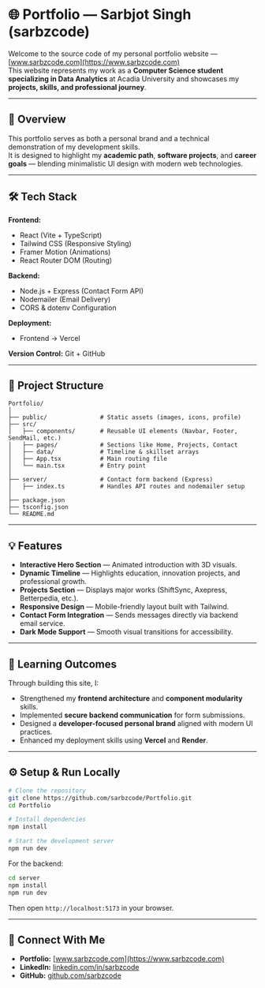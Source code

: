 # 🌐 Portfolio — Sarbjot Singh (sarbzcode)

Welcome to the source code of my personal portfolio website — [www.sarbzcode.com](https://www.sarbzcode.com)  
This website represents my work as a **Computer Science student specializing in Data Analytics** at Acadia University and showcases my **projects, skills, and professional journey**.

---

## 🚀 Overview

This portfolio serves as both a personal brand and a technical demonstration of my development skills.  
It is designed to highlight my **academic path**, **software projects**, and **career goals** — blending minimalistic UI design with modern web technologies.

---

## 🛠️ Tech Stack

**Frontend:**
- React (Vite + TypeScript)
- Tailwind CSS (Responsive Styling)
- Framer Motion (Animations)
- React Router DOM (Routing)

**Backend:**
- Node.js + Express (Contact Form API)
- Nodemailer (Email Delivery)
- CORS & dotenv Configuration

**Deployment:**
- Frontend → Vercel

**Version Control:** Git + GitHub

---

## 📂 Project Structure

```
Portfolio/
│
├── public/               # Static assets (images, icons, profile)
├── src/
│   ├── components/       # Reusable UI elements (Navbar, Footer, SendMail, etc.)
│   ├── pages/            # Sections like Home, Projects, Contact
│   ├── data/             # Timeline & skillset arrays
│   ├── App.tsx           # Main routing file
│   └── main.tsx          # Entry point
│
├── server/               # Contact form backend (Express)
│   ├── index.ts          # Handles API routes and nodemailer setup
│
├── package.json
├── tsconfig.json
└── README.md
```

---

## 💡 Features

- **Interactive Hero Section** — Animated introduction with 3D visuals.
- **Dynamic Timeline** — Highlights education, innovation projects, and professional growth.
- **Projects Section** — Displays major works (ShiftSync, Axepress, Betterpedia, etc.).
- **Responsive Design** — Mobile-friendly layout built with Tailwind.
- **Contact Form Integration** — Sends messages directly via backend email service.
- **Dark Mode Support** — Smooth visual transitions for accessibility.

---

## 🧠 Learning Outcomes

Through building this site, I:
- Strengthened my **frontend architecture** and **component modularity** skills.
- Implemented **secure backend communication** for form submissions.
- Designed a **developer-focused personal brand** aligned with modern UI practices.
- Enhanced my deployment skills using **Vercel** and **Render**.

---

## ⚙️ Setup & Run Locally

```bash
# Clone the repository
git clone https://github.com/sarbzcode/Portfolio.git
cd Portfolio

# Install dependencies
npm install

# Start the development server
npm run dev
```

For the backend:
```bash
cd server
npm install
npm run dev
```

Then open `http://localhost:5173` in your browser.

---

## 👋 Connect With Me

- **Portfolio:** [www.sarbzcode.com](https://www.sarbzcode.com)
- **LinkedIn:** [linkedin.com/in/sarbzcode](https://www.linkedin.com/in/sarbzcode)
- **GitHub:** [github.com/sarbzcode](https://github.com/sarbzcode)
